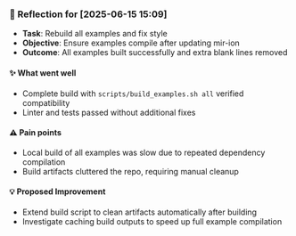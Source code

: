 ### :book: Reflection for [2025-06-15 15:09]
  - **Task**: Rebuild all examples and fix style
  - **Objective**: Ensure examples compile after updating mir-ion
  - **Outcome**: All examples built successfully and extra blank lines removed

#### :sparkles: What went well
  - Complete build with `scripts/build_examples.sh all` verified compatibility
  - Linter and tests passed without additional fixes

#### :warning: Pain points
  - Local build of all examples was slow due to repeated dependency compilation
  - Build artifacts cluttered the repo, requiring manual cleanup

#### :bulb: Proposed Improvement
  - Extend build script to clean artifacts automatically after building
  - Investigate caching build outputs to speed up full example compilation
